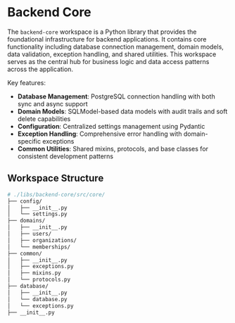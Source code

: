 # Backend Core

The `backend-core` workspace is a Python library that provides the foundational infrastructure for backend applications. It contains core functionality including database connection management, domain models, data validation, exception handling, and shared utilities. This workspace serves as the central hub for business logic and data access patterns across the application.

Key features:

- **Database Management**: PostgreSQL connection handling with both sync and async support
- **Domain Models**: SQLModel-based data models with audit trails and soft delete capabilities
- **Configuration**: Centralized settings management using Pydantic
- **Exception Handling**: Comprehensive error handling with domain-specific exceptions
- **Common Utilities**: Shared mixins, protocols, and base classes for consistent development patterns

## Workspace Structure

```sh
# ./libs/backend-core/src/core/
├── config/
│   ├── __init__.py
│   └── settings.py
├── domains/
│   ├── __init__.py
│   ├── users/
│   ├── organizations/
│   └── memberships/
├── common/
│   ├── __init__.py
│   ├── exceptions.py
│   ├── mixins.py
│   └── protocols.py
├── database/
│   ├── __init__.py
│   └── database.py
│   └── exceptions.py
├── __init__.py
```
